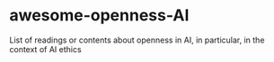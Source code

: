 # awesome-openness-AI
List of readings or contents about openness in AI, in particular, in the context of AI ethics
